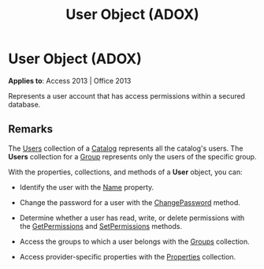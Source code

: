 ﻿---
title: User Object (ADOX)
TOCTitle: User Object (ADOX)
ms:assetid: e88b9a8a-e70f-c7ca-cb8c-bd274ff24948
ms:mtpsurl: https://msdn.microsoft.com/library/JJ250178(v=office.15)
ms:contentKeyID: 48548426
ms.date: 09/18/2015
mtps_version: v=office.15
---

# User Object (ADOX)


**Applies to**: Access 2013 | Office 2013

Represents a user account that has access permissions within a secured database.

## Remarks

The [Users](users-collection-adox.md) collection of a [Catalog](catalog-object-adox.md) represents all the catalog's users. The **Users** collection for a [Group](group-object-adox.md) represents only the users of the specific group.

With the properties, collections, and methods of a **User** object, you can:

  - Identify the user with the [Name](name-property-adox.md) property.

  - Change the password for a user with the [ChangePassword](changepassword-method-adox.md) method.

  - Determine whether a user has read, write, or delete permissions with the [GetPermissions](getpermissions-method-adox.md) and [SetPermissions](setpermissions-method-adox.md) methods.

  - Access the groups to which a user belongs with the [Groups](groups-collection-adox.md) collection.

  - Access provider-specific properties with the [Properties](properties-collection-ado.md) collection.

